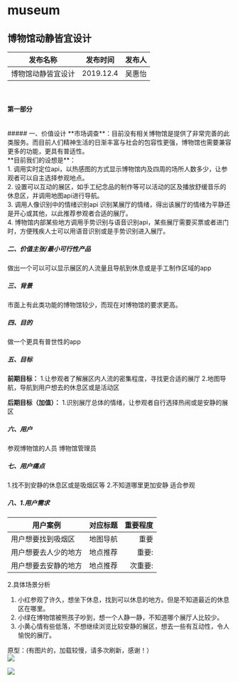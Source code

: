 # museum
## 博物馆动静皆宜设计

发布名称|发布时间|发布人
---|:--:|---:
博物馆动静皆宜设计|2019.12.4|吴惠怡
<br> 

#### 第一部分
<br> 
#####  一、价值设计 
**市场调查**：目前没有相关博物馆是提供了非常完善的此类服务。而目前人们精神生活的日渐丰富与社会的包容性更强，博物馆也需要兼容更多的功能，更具有普适性。
<br>
**目前我们的设想是**：<br>
1. 调用实时定位api，以热感图的方式显示博物馆内及四周的场所人数多少，让参观者可以自主选择参观地点。<br> 
2. 设置可以互动的展区，如手工纪念品的制作等可以活动的区及播放舒缓音乐的休息区，并调用地图api进行导航。<br> 
3. 调用人像识别中的情绪识别api 识别某展厅的情绪，得出该展厅的情绪为平静还是开心或其他，以此推荐参观者合适的展厅。<br> 
4. 博物馆内部某些地方调用手势识别与语音识别api，某些展厅需要买票或者进门时，方便残疾人士可以用语音识别或是手势识别进入展厅。<br> 

##### 二、价值主张/最小可行性产品
做出一个可以可以显示展区的人流量且导航到休息或是手工制作区域的app

##### 三、背景
市面上有此类功能的博物馆较少，而现在对博物馆的要求更高。

##### 四、目的
做一个更具有普世性的app
##### 五、目标
**前期目标：**
1.让参观者了解展区内人流的密集程度，寻找更合适的展厅
2.地图导航，导航到用户想去的休息区或是活动区

**后期目标（加值）：**
1.识别展厅总体的情绪，让参观者自行选择热闹或是安静的展区
##### 六、用户
参观博物馆的人员 博物馆管理员
##### 七、用户痛点
1.找不到安静的休息区或是吸烟区等
2.不知道哪里更加安静 适合参观
##### 八、1.用户需求
用户案例|对应标题|重要程度
---|:--:|---:
用户想要找到吸烟区|地图导航|重要
用户想要去人少的地方|地点推荐|重要:
用户想要去安静的地方|地点推荐|次重要:

2.具体场景分析<br>
1. 小红参观了许久，想坐下休息，找到可以休息的地方。但是不知道最近的休息区在哪里。
2. 小绿在博物馆被熊孩子吵到，想一个人静一静，不知道哪个展厅人比较少。
3. 小黄心情有些低落，不想继续浏览比较安静的展区，想去一些有互动性，令人愉悦的展厅。

原型：(有图片的，加载较慢，请多次刷新，感谢！）<br>
![](https://upload-images.jianshu.io/upload_images/9540329-b4a64d9e07c26a97.png?imageMogr2/auto-orient/strip%7CimageView2/2/w/1240)

![](https://upload-images.jianshu.io/upload_images/9540329-e7b87eeef3c5f598.png?imageMogr2/auto-orient/strip%7CimageView2/2/w/1240)

